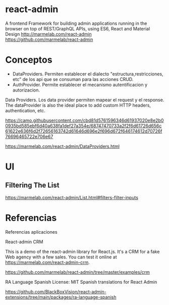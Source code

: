 # react-admin


A frontend Framework for building admin applications running in the browser on top of REST/GraphQL APIs, using ES6, React and Material Design http://marmelab.com/react-admin
https://github.com/marmelab/react-admin

# Conceptos

- DataProviders. Permiten establecer el dialecto "estructura,restricciones, etc" de los api que se consuman para las acciones CRUD.
- AuthProvider. Permite establecer el mecanismo autentificacion y  autorizacion.

Data Providers.
Los data provider permiten mapear el request y el response. 
The dataProvider is also the ideal place to add custom HTTP headers, authentication, etc.

https://camo.githubusercontent.com/cbd81d5761596346d61937020e8e2b00935bd585ebf6d40a638fa1def27a354e/68747470733a2f2f6d61726d656c61622e636f6d2f72656163742d61646d696e2f696d672f646174612d70726f76696465722e706e67
 
https://marmelab.com/react-admin/DataProviders.html


# UI


## Filtering The List

https://marmelab.com/react-admin/List.html#filters-filter-inputs

# Referencias

Referencias aplicaciones

React-admin CRM

This is a demo of the react-admin library for React.js. It's a CRM for a fake Web agency with a few sales. You can test it online at https://marmelab.com/react-admin-crm.

https://github.com/marmelab/react-admin/tree/master/examples/crm


RA Language Spanish License: MIT
Spanish translations for React Admin

https://github.com/BlackBoxVision/react-admin-extensions/tree/main/packages/ra-language-spanish